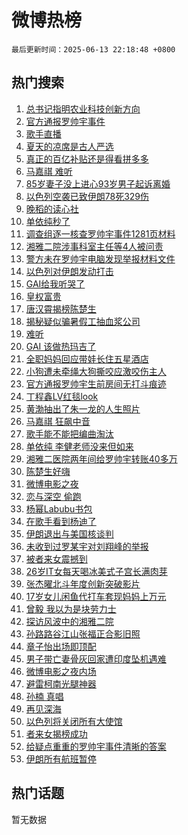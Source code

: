 # 微博热榜

`最后更新时间：2025-06-13 22:18:48 +0800`

## 热门搜索

1. [总书记指明农业科技创新方向](https://m.weibo.cn/search?containerid=100103type%3D1%26t%3D10%26q%3D%23%E6%80%BB%E4%B9%A6%E8%AE%B0%E6%8C%87%E6%98%8E%E5%86%9C%E4%B8%9A%E7%A7%91%E6%8A%80%E5%88%9B%E6%96%B0%E6%96%B9%E5%90%91%23&stream_entry_id=51&isnewpage=1&extparam=seat%3D1%26c_type%3D51%26pos%3D0%26cate%3D10103%26q%3D%2523%25E6%2580%25BB%25E4%25B9%25A6%25E8%25AE%25B0%25E6%258C%2587%25E6%2598%258E%25E5%2586%259C%25E4%25B8%259A%25E7%25A7%2591%25E6%258A%2580%25E5%2588%259B%25E6%2596%25B0%25E6%2596%25B9%25E5%2590%2591%2523%26dgr%3D0%26filter_type%3Drealtimehot%26stream_entry_id%3D51%26display_time%3D1749824327%26pre_seqid%3D17498243274990106774456)
1. [官方通报罗帅宇事件](https://m.weibo.cn/search?containerid=100103type%3D1%26t%3D10%26q%3D%23%E5%AE%98%E6%96%B9%E9%80%9A%E6%8A%A5%E7%BD%97%E5%B8%85%E5%AE%87%E4%BA%8B%E4%BB%B6%23&stream_entry_id=31&isnewpage=1&extparam=seat%3D1%26flag%3D4%26cate%3D5001%26band_rank%3D1%26lcate%3D5001%26c_type%3D31%26pos%3D0%26q%3D%2523%25E5%25AE%2598%25E6%2596%25B9%25E9%2580%259A%25E6%258A%25A5%25E7%25BD%2597%25E5%25B8%2585%25E5%25AE%2587%25E4%25BA%258B%25E4%25BB%25B6%2523%26stream_entry_id%3D31%26dgr%3D0%26filter_type%3Drealtimehot%26realpos%3D1%26display_time%3D1749824327%26pre_seqid%3D17498243274990106774456)
1. [歌手直播](https://m.weibo.cn/search?containerid=100103type%3D1%26t%3D10%26q%3D%E6%AD%8C%E6%89%8B%E7%9B%B4%E6%92%AD&stream_entry_id=31&isnewpage=1&extparam=seat%3D1%26flag%3D2%26cate%3D5001%26band_rank%3D2%26lcate%3D5001%26c_type%3D31%26pos%3D1%26q%3D%25E6%25AD%258C%25E6%2589%258B%25E7%259B%25B4%25E6%2592%25AD%26stream_entry_id%3D31%26dgr%3D0%26filter_type%3Drealtimehot%26realpos%3D2%26display_time%3D1749824327%26pre_seqid%3D17498243274990106774456)
1. [夏天的凉席是古人严选](https://m.weibo.cn/search?containerid=100103type%3D1%26t%3D10%26q%3D%23%E5%A4%8F%E5%A4%A9%E7%9A%84%E5%87%89%E5%B8%AD%E6%98%AF%E5%8F%A4%E4%BA%BA%E4%B8%A5%E9%80%89%23&stream_entry_id=31&isnewpage=1&extparam=seat%3D1%26flag%3D0%26cate%3D5001%26band_rank%3D3%26lcate%3D5001%26c_type%3D31%26pos%3D2%26q%3D%2523%25E5%25A4%258F%25E5%25A4%25A9%25E7%259A%2584%25E5%2587%2589%25E5%25B8%25AD%25E6%2598%25AF%25E5%258F%25A4%25E4%25BA%25BA%25E4%25B8%25A5%25E9%2580%2589%2523%26stream_entry_id%3D31%26dgr%3D0%26filter_type%3Drealtimehot%26realpos%3D3%26display_time%3D1749824327%26pre_seqid%3D17498243274990106774456)
1. [真正的百亿补贴还是得看拼多多](https://m.weibo.cn/search?containerid=100103type%3D1%26t%3D10%26q%3D%23%E7%9C%9F%E6%AD%A3%E7%9A%84%E7%99%BE%E4%BA%BF%E8%A1%A5%E8%B4%B4%E8%BF%98%E6%98%AF%E5%BE%97%E7%9C%8B%E6%8B%BC%E5%A4%9A%E5%A4%9A%23&stream_entry_id=31&isnewpage=1&extparam=seat%3D1%26c_type%3D31%26cate%3D5001%26band_rank%3D4%26stream_entry_id%3D31%26is_ad_pos%3D1%26lcate%3D5001%26pos%3D3%26q%3D%2523%25E7%259C%259F%25E6%25AD%25A3%25E7%259A%2584%25E7%2599%25BE%25E4%25BA%25BF%25E8%25A1%25A5%25E8%25B4%25B4%25E8%25BF%2598%25E6%2598%25AF%25E5%25BE%2597%25E7%259C%258B%25E6%258B%25BC%25E5%25A4%259A%25E5%25A4%259A%2523%26filter_type%3Drealtimehot%26dgr%3D0%26adid%3D289689%26topic_ad%3D1%26display_time%3D1749824327%26pre_seqid%3D17498243274990106774456)
1. [马嘉祺 难听](https://m.weibo.cn/search?containerid=100103type%3D1%26t%3D10%26q%3D%E9%A9%AC%E5%98%89%E7%A5%BA+%E9%9A%BE%E5%90%AC&stream_entry_id=31&isnewpage=1&extparam=seat%3D1%26flag%3D1%26cate%3D5001%26band_rank%3D4%26lcate%3D5001%26c_type%3D31%26pos%3D4%26q%3D%25E9%25A9%25AC%25E5%2598%2589%25E7%25A5%25BA%2520%25E9%259A%25BE%25E5%2590%25AC%26stream_entry_id%3D31%26dgr%3D0%26filter_type%3Drealtimehot%26realpos%3D4%26display_time%3D1749824327%26pre_seqid%3D17498243274990106774456)
1. [85岁妻子没上进心93岁男子起诉离婚](https://m.weibo.cn/search?containerid=100103type%3D1%26t%3D10%26q%3D%2385%E5%B2%81%E5%A6%BB%E5%AD%90%E6%B2%A1%E4%B8%8A%E8%BF%9B%E5%BF%8393%E5%B2%81%E7%94%B7%E5%AD%90%E8%B5%B7%E8%AF%89%E7%A6%BB%E5%A9%9A%23&stream_entry_id=31&isnewpage=1&extparam=seat%3D1%26flag%3D1%26cate%3D5001%26band_rank%3D5%26lcate%3D5001%26c_type%3D31%26pos%3D5%26q%3D%252385%25E5%25B2%2581%25E5%25A6%25BB%25E5%25AD%2590%25E6%25B2%25A1%25E4%25B8%258A%25E8%25BF%259B%25E5%25BF%258393%25E5%25B2%2581%25E7%2594%25B7%25E5%25AD%2590%25E8%25B5%25B7%25E8%25AF%2589%25E7%25A6%25BB%25E5%25A9%259A%2523%26stream_entry_id%3D31%26dgr%3D0%26filter_type%3Drealtimehot%26realpos%3D5%26display_time%3D1749824327%26pre_seqid%3D17498243274990106774456)
1. [以色列空袭已致伊朗78死329伤](https://m.weibo.cn/search?containerid=100103type%3D1%26t%3D10%26q%3D%23%E4%BB%A5%E8%89%B2%E5%88%97%E7%A9%BA%E8%A2%AD%E5%B7%B2%E8%87%B4%E4%BC%8A%E6%9C%9778%E6%AD%BB329%E4%BC%A4%23&stream_entry_id=31&isnewpage=1&extparam=seat%3D1%26flag%3D0%26cate%3D5001%26band_rank%3D6%26lcate%3D5001%26c_type%3D31%26pos%3D6%26q%3D%2523%25E4%25BB%25A5%25E8%2589%25B2%25E5%2588%2597%25E7%25A9%25BA%25E8%25A2%25AD%25E5%25B7%25B2%25E8%2587%25B4%25E4%25BC%258A%25E6%259C%259778%25E6%25AD%25BB329%25E4%25BC%25A4%2523%26stream_entry_id%3D31%26dgr%3D0%26filter_type%3Drealtimehot%26realpos%3D6%26display_time%3D1749824327%26pre_seqid%3D17498243274990106774456)
1. [晚稻的读心社](https://m.weibo.cn/search?containerid=100103type%3D1%26t%3D10%26q%3D%23%E6%99%9A%E7%A8%BB%E7%9A%84%E8%AF%BB%E5%BF%83%E7%A4%BE%23&stream_entry_id=31&isnewpage=1&extparam=seat%3D1%26c_type%3D31%26cate%3D5001%26band_rank%3D7%26lcate%3D5001%26is_ad_pos%3D1%26pos%3D7%26q%3D%2523%25E6%2599%259A%25E7%25A8%25BB%25E7%259A%2584%25E8%25AF%25BB%25E5%25BF%2583%25E7%25A4%25BE%2523%26adid%3D290020%26dgr%3D0%26filter_type%3Drealtimehot%26stream_entry_id%3D31%26display_time%3D1749824327%26pre_seqid%3D17498243274990106774456)
1. [单依纯秒了](https://m.weibo.cn/search?containerid=100103type%3D1%26t%3D10%26q%3D%23%E5%8D%95%E4%BE%9D%E7%BA%AF%E7%A7%92%E4%BA%86%23&stream_entry_id=31&isnewpage=1&extparam=seat%3D1%26flag%3D1%26cate%3D5001%26band_rank%3D7%26lcate%3D5001%26c_type%3D31%26pos%3D8%26q%3D%2523%25E5%258D%2595%25E4%25BE%259D%25E7%25BA%25AF%25E7%25A7%2592%25E4%25BA%2586%2523%26stream_entry_id%3D31%26dgr%3D0%26filter_type%3Drealtimehot%26realpos%3D7%26display_time%3D1749824327%26pre_seqid%3D17498243274990106774456)
1. [调查组逐一核查罗帅宇事件1281页材料](https://m.weibo.cn/search?containerid=100103type%3D1%26t%3D10%26q%3D%23%E8%B0%83%E6%9F%A5%E7%BB%84%E9%80%90%E4%B8%80%E6%A0%B8%E6%9F%A5%E7%BD%97%E5%B8%85%E5%AE%87%E4%BA%8B%E4%BB%B61281%E9%A1%B5%E6%9D%90%E6%96%99%23&stream_entry_id=31&isnewpage=1&extparam=seat%3D1%26flag%3D1%26cate%3D5001%26band_rank%3D8%26lcate%3D5001%26c_type%3D31%26pos%3D9%26q%3D%2523%25E8%25B0%2583%25E6%259F%25A5%25E7%25BB%2584%25E9%2580%2590%25E4%25B8%2580%25E6%25A0%25B8%25E6%259F%25A5%25E7%25BD%2597%25E5%25B8%2585%25E5%25AE%2587%25E4%25BA%258B%25E4%25BB%25B61281%25E9%25A1%25B5%25E6%259D%2590%25E6%2596%2599%2523%26stream_entry_id%3D31%26dgr%3D0%26filter_type%3Drealtimehot%26realpos%3D8%26display_time%3D1749824327%26pre_seqid%3D17498243274990106774456)
1. [湘雅二院涉事科室主任等4人被问责](https://m.weibo.cn/search?containerid=100103type%3D1%26t%3D10%26q%3D%23%E6%B9%98%E9%9B%85%E4%BA%8C%E9%99%A2%E6%B6%89%E4%BA%8B%E7%A7%91%E5%AE%A4%E4%B8%BB%E4%BB%BB%E7%AD%894%E4%BA%BA%E8%A2%AB%E9%97%AE%E8%B4%A3%23&stream_entry_id=31&isnewpage=1&extparam=seat%3D1%26flag%3D1%26cate%3D5001%26band_rank%3D9%26lcate%3D5001%26c_type%3D31%26pos%3D10%26q%3D%2523%25E6%25B9%2598%25E9%259B%2585%25E4%25BA%258C%25E9%2599%25A2%25E6%25B6%2589%25E4%25BA%258B%25E7%25A7%2591%25E5%25AE%25A4%25E4%25B8%25BB%25E4%25BB%25BB%25E7%25AD%25894%25E4%25BA%25BA%25E8%25A2%25AB%25E9%2597%25AE%25E8%25B4%25A3%2523%26stream_entry_id%3D31%26dgr%3D0%26filter_type%3Drealtimehot%26realpos%3D9%26display_time%3D1749824327%26pre_seqid%3D17498243274990106774456)
1. [警方未在罗帅宇电脑发现举报材料文件](https://m.weibo.cn/search?containerid=100103type%3D1%26t%3D10%26q%3D%23%E8%AD%A6%E6%96%B9%E6%9C%AA%E5%9C%A8%E7%BD%97%E5%B8%85%E5%AE%87%E7%94%B5%E8%84%91%E5%8F%91%E7%8E%B0%E4%B8%BE%E6%8A%A5%E6%9D%90%E6%96%99%E6%96%87%E4%BB%B6%23&stream_entry_id=31&isnewpage=1&extparam=seat%3D1%26flag%3D1%26cate%3D5001%26band_rank%3D10%26lcate%3D5001%26c_type%3D31%26pos%3D11%26q%3D%2523%25E8%25AD%25A6%25E6%2596%25B9%25E6%259C%25AA%25E5%259C%25A8%25E7%25BD%2597%25E5%25B8%2585%25E5%25AE%2587%25E7%2594%25B5%25E8%2584%2591%25E5%258F%2591%25E7%258E%25B0%25E4%25B8%25BE%25E6%258A%25A5%25E6%259D%2590%25E6%2596%2599%25E6%2596%2587%25E4%25BB%25B6%2523%26stream_entry_id%3D31%26dgr%3D0%26filter_type%3Drealtimehot%26realpos%3D10%26display_time%3D1749824327%26pre_seqid%3D17498243274990106774456)
1. [以色列对伊朗发动打击](https://m.weibo.cn/search?containerid=100103type%3D1%26t%3D10%26q%3D%23%E4%BB%A5%E8%89%B2%E5%88%97%E5%AF%B9%E4%BC%8A%E6%9C%97%E5%8F%91%E5%8A%A8%E6%89%93%E5%87%BB%23&stream_entry_id=31&isnewpage=1&extparam=seat%3D1%26flag%3D0%26cate%3D5001%26band_rank%3D11%26lcate%3D5001%26c_type%3D31%26pos%3D12%26q%3D%2523%25E4%25BB%25A5%25E8%2589%25B2%25E5%2588%2597%25E5%25AF%25B9%25E4%25BC%258A%25E6%259C%2597%25E5%258F%2591%25E5%258A%25A8%25E6%2589%2593%25E5%2587%25BB%2523%26stream_entry_id%3D31%26dgr%3D0%26filter_type%3Drealtimehot%26realpos%3D11%26display_time%3D1749824327%26pre_seqid%3D17498243274990106774456)
1. [GAI给我听哭了](https://m.weibo.cn/search?containerid=100103type%3D1%26t%3D10%26q%3DGAI%E7%BB%99%E6%88%91%E5%90%AC%E5%93%AD%E4%BA%86&stream_entry_id=31&isnewpage=1&extparam=seat%3D1%26flag%3D1%26cate%3D5001%26band_rank%3D12%26lcate%3D5001%26c_type%3D31%26pos%3D13%26q%3DGAI%25E7%25BB%2599%25E6%2588%2591%25E5%2590%25AC%25E5%2593%25AD%25E4%25BA%2586%26stream_entry_id%3D31%26dgr%3D0%26filter_type%3Drealtimehot%26realpos%3D12%26display_time%3D1749824327%26pre_seqid%3D17498243274990106774456)
1. [皇权富贵](https://m.weibo.cn/search?containerid=100103type%3D1%26t%3D10%26q%3D%E7%9A%87%E6%9D%83%E5%AF%8C%E8%B4%B5&stream_entry_id=31&isnewpage=1&extparam=seat%3D1%26flag%3D2%26cate%3D5001%26band_rank%3D13%26lcate%3D5001%26c_type%3D31%26pos%3D14%26q%3D%25E7%259A%2587%25E6%259D%2583%25E5%25AF%258C%25E8%25B4%25B5%26stream_entry_id%3D31%26dgr%3D0%26filter_type%3Drealtimehot%26realpos%3D13%26display_time%3D1749824327%26pre_seqid%3D17498243274990106774456)
1. [唐汉霄揭榜陈楚生](https://m.weibo.cn/search?containerid=100103type%3D1%26t%3D10%26q%3D%E5%94%90%E6%B1%89%E9%9C%84%E6%8F%AD%E6%A6%9C%E9%99%88%E6%A5%9A%E7%94%9F&stream_entry_id=31&isnewpage=1&extparam=seat%3D1%26flag%3D1%26cate%3D5001%26band_rank%3D14%26lcate%3D5001%26c_type%3D31%26pos%3D15%26q%3D%25E5%2594%2590%25E6%25B1%2589%25E9%259C%2584%25E6%258F%25AD%25E6%25A6%259C%25E9%2599%2588%25E6%25A5%259A%25E7%2594%259F%26stream_entry_id%3D31%26dgr%3D0%26filter_type%3Drealtimehot%26realpos%3D14%26display_time%3D1749824327%26pre_seqid%3D17498243274990106774456)
1. [揭秘疑似骗暑假工抽血浆公司](https://m.weibo.cn/search?containerid=100103type%3D1%26t%3D10%26q%3D%23%E6%8F%AD%E7%A7%98%E7%96%91%E4%BC%BC%E9%AA%97%E6%9A%91%E5%81%87%E5%B7%A5%E6%8A%BD%E8%A1%80%E6%B5%86%E5%85%AC%E5%8F%B8%23&stream_entry_id=31&isnewpage=1&extparam=seat%3D1%26flag%3D1%26cate%3D5001%26band_rank%3D15%26lcate%3D5001%26c_type%3D31%26pos%3D16%26q%3D%2523%25E6%258F%25AD%25E7%25A7%2598%25E7%2596%2591%25E4%25BC%25BC%25E9%25AA%2597%25E6%259A%2591%25E5%2581%2587%25E5%25B7%25A5%25E6%258A%25BD%25E8%25A1%2580%25E6%25B5%2586%25E5%2585%25AC%25E5%258F%25B8%2523%26stream_entry_id%3D31%26dgr%3D0%26filter_type%3Drealtimehot%26realpos%3D15%26display_time%3D1749824327%26pre_seqid%3D17498243274990106774456)
1. [难听](https://m.weibo.cn/search?containerid=100103type%3D1%26t%3D10%26q%3D%E9%9A%BE%E5%90%AC&stream_entry_id=31&isnewpage=1&extparam=seat%3D1%26flag%3D1%26cate%3D5001%26band_rank%3D16%26lcate%3D5001%26c_type%3D31%26pos%3D17%26q%3D%25E9%259A%25BE%25E5%2590%25AC%26stream_entry_id%3D31%26dgr%3D0%26filter_type%3Drealtimehot%26realpos%3D16%26display_time%3D1749824327%26pre_seqid%3D17498243274990106774456)
1. [GAI 该做热玛吉了](https://m.weibo.cn/search?containerid=100103type%3D1%26t%3D10%26q%3DGAI+%E8%AF%A5%E5%81%9A%E7%83%AD%E7%8E%9B%E5%90%89%E4%BA%86&stream_entry_id=31&isnewpage=1&extparam=seat%3D1%26flag%3D1%26cate%3D5001%26band_rank%3D17%26lcate%3D5001%26c_type%3D31%26pos%3D18%26q%3DGAI%2520%25E8%25AF%25A5%25E5%2581%259A%25E7%2583%25AD%25E7%258E%259B%25E5%2590%2589%25E4%25BA%2586%26stream_entry_id%3D31%26dgr%3D0%26filter_type%3Drealtimehot%26realpos%3D17%26display_time%3D1749824327%26pre_seqid%3D17498243274990106774456)
1. [全职妈妈回应带娃长住五星酒店](https://m.weibo.cn/search?containerid=100103type%3D1%26t%3D10%26q%3D%23%E5%85%A8%E8%81%8C%E5%A6%88%E5%A6%88%E5%9B%9E%E5%BA%94%E5%B8%A6%E5%A8%83%E9%95%BF%E4%BD%8F%E4%BA%94%E6%98%9F%E9%85%92%E5%BA%97%23&stream_entry_id=31&isnewpage=1&extparam=seat%3D1%26flag%3D1%26cate%3D5001%26band_rank%3D18%26lcate%3D5001%26c_type%3D31%26pos%3D19%26q%3D%2523%25E5%2585%25A8%25E8%2581%258C%25E5%25A6%2588%25E5%25A6%2588%25E5%259B%259E%25E5%25BA%2594%25E5%25B8%25A6%25E5%25A8%2583%25E9%2595%25BF%25E4%25BD%258F%25E4%25BA%2594%25E6%2598%259F%25E9%2585%2592%25E5%25BA%2597%2523%26stream_entry_id%3D31%26dgr%3D0%26filter_type%3Drealtimehot%26realpos%3D18%26display_time%3D1749824327%26pre_seqid%3D17498243274990106774456)
1. [小狗遭未牵绳大狗撕咬应激咬伤主人](https://m.weibo.cn/search?containerid=100103type%3D1%26t%3D10%26q%3D%23%E5%B0%8F%E7%8B%97%E9%81%AD%E6%9C%AA%E7%89%B5%E7%BB%B3%E5%A4%A7%E7%8B%97%E6%92%95%E5%92%AC%E5%BA%94%E6%BF%80%E5%92%AC%E4%BC%A4%E4%B8%BB%E4%BA%BA%23&stream_entry_id=31&isnewpage=1&extparam=seat%3D1%26flag%3D1%26cate%3D5001%26band_rank%3D19%26lcate%3D5001%26c_type%3D31%26pos%3D20%26q%3D%2523%25E5%25B0%258F%25E7%258B%2597%25E9%2581%25AD%25E6%259C%25AA%25E7%2589%25B5%25E7%25BB%25B3%25E5%25A4%25A7%25E7%258B%2597%25E6%2592%2595%25E5%2592%25AC%25E5%25BA%2594%25E6%25BF%2580%25E5%2592%25AC%25E4%25BC%25A4%25E4%25B8%25BB%25E4%25BA%25BA%2523%26stream_entry_id%3D31%26dgr%3D0%26filter_type%3Drealtimehot%26realpos%3D19%26display_time%3D1749824327%26pre_seqid%3D17498243274990106774456)
1. [官方通报罗帅宇生前房间无打斗痕迹](https://m.weibo.cn/search?containerid=100103type%3D1%26t%3D10%26q%3D%23%E5%AE%98%E6%96%B9%E9%80%9A%E6%8A%A5%E7%BD%97%E5%B8%85%E5%AE%87%E7%94%9F%E5%89%8D%E6%88%BF%E9%97%B4%E6%97%A0%E6%89%93%E6%96%97%E7%97%95%E8%BF%B9%23&stream_entry_id=31&isnewpage=1&extparam=seat%3D1%26flag%3D1%26cate%3D5001%26band_rank%3D20%26lcate%3D5001%26c_type%3D31%26pos%3D21%26q%3D%2523%25E5%25AE%2598%25E6%2596%25B9%25E9%2580%259A%25E6%258A%25A5%25E7%25BD%2597%25E5%25B8%2585%25E5%25AE%2587%25E7%2594%259F%25E5%2589%258D%25E6%2588%25BF%25E9%2597%25B4%25E6%2597%25A0%25E6%2589%2593%25E6%2596%2597%25E7%2597%2595%25E8%25BF%25B9%2523%26stream_entry_id%3D31%26dgr%3D0%26filter_type%3Drealtimehot%26realpos%3D20%26display_time%3D1749824327%26pre_seqid%3D17498243274990106774456)
1. [丁程鑫LV红毯look](https://m.weibo.cn/search?containerid=100103type%3D1%26t%3D10%26q%3D%23%E4%B8%81%E7%A8%8B%E9%91%ABLV%E7%BA%A2%E6%AF%AFlook%23&stream_entry_id=31&isnewpage=1&extparam=seat%3D1%26flag%3D1%26cate%3D5001%26band_rank%3D21%26lcate%3D5001%26c_type%3D31%26pos%3D22%26q%3D%2523%25E4%25B8%2581%25E7%25A8%258B%25E9%2591%25ABLV%25E7%25BA%25A2%25E6%25AF%25AFlook%2523%26stream_entry_id%3D31%26dgr%3D0%26filter_type%3Drealtimehot%26realpos%3D21%26display_time%3D1749824327%26pre_seqid%3D17498243274990106774456)
1. [黄渤抽出了朱一龙的人生照片](https://m.weibo.cn/search?containerid=100103type%3D1%26t%3D10%26q%3D%E9%BB%84%E6%B8%A4%E6%8A%BD%E5%87%BA%E4%BA%86%E6%9C%B1%E4%B8%80%E9%BE%99%E7%9A%84%E4%BA%BA%E7%94%9F%E7%85%A7%E7%89%87&stream_entry_id=31&isnewpage=1&extparam=seat%3D1%26flag%3D1%26cate%3D5001%26band_rank%3D22%26lcate%3D5001%26c_type%3D31%26pos%3D23%26q%3D%25E9%25BB%2584%25E6%25B8%25A4%25E6%258A%25BD%25E5%2587%25BA%25E4%25BA%2586%25E6%259C%25B1%25E4%25B8%2580%25E9%25BE%2599%25E7%259A%2584%25E4%25BA%25BA%25E7%2594%259F%25E7%2585%25A7%25E7%2589%2587%26stream_entry_id%3D31%26dgr%3D0%26filter_type%3Drealtimehot%26realpos%3D22%26display_time%3D1749824327%26pre_seqid%3D17498243274990106774456)
1. [马嘉祺 狂飙中音](https://m.weibo.cn/search?containerid=100103type%3D1%26t%3D10%26q%3D%E9%A9%AC%E5%98%89%E7%A5%BA+%E7%8B%82%E9%A3%99%E4%B8%AD%E9%9F%B3&stream_entry_id=31&isnewpage=1&extparam=seat%3D1%26flag%3D1%26cate%3D5001%26band_rank%3D23%26lcate%3D5001%26c_type%3D31%26pos%3D24%26q%3D%25E9%25A9%25AC%25E5%2598%2589%25E7%25A5%25BA%2520%25E7%258B%2582%25E9%25A3%2599%25E4%25B8%25AD%25E9%259F%25B3%26stream_entry_id%3D31%26dgr%3D0%26filter_type%3Drealtimehot%26realpos%3D23%26display_time%3D1749824327%26pre_seqid%3D17498243274990106774456)
1. [歌手能不能把编曲淘汰](https://m.weibo.cn/search?containerid=100103type%3D1%26t%3D10%26q%3D%E6%AD%8C%E6%89%8B%E8%83%BD%E4%B8%8D%E8%83%BD%E6%8A%8A%E7%BC%96%E6%9B%B2%E6%B7%98%E6%B1%B0&stream_entry_id=31&isnewpage=1&extparam=seat%3D1%26flag%3D1%26cate%3D5001%26band_rank%3D24%26lcate%3D5001%26c_type%3D31%26pos%3D25%26q%3D%25E6%25AD%258C%25E6%2589%258B%25E8%2583%25BD%25E4%25B8%258D%25E8%2583%25BD%25E6%258A%258A%25E7%25BC%2596%25E6%259B%25B2%25E6%25B7%2598%25E6%25B1%25B0%26stream_entry_id%3D31%26dgr%3D0%26filter_type%3Drealtimehot%26realpos%3D24%26display_time%3D1749824327%26pre_seqid%3D17498243274990106774456)
1. [单依纯 李健老师没来但如来](https://m.weibo.cn/search?containerid=100103type%3D1%26t%3D10%26q%3D%E5%8D%95%E4%BE%9D%E7%BA%AF+%E6%9D%8E%E5%81%A5%E8%80%81%E5%B8%88%E6%B2%A1%E6%9D%A5%E4%BD%86%E5%A6%82%E6%9D%A5&stream_entry_id=31&isnewpage=1&extparam=seat%3D1%26flag%3D1%26cate%3D5001%26band_rank%3D25%26lcate%3D5001%26c_type%3D31%26pos%3D26%26q%3D%25E5%258D%2595%25E4%25BE%259D%25E7%25BA%25AF%2520%25E6%259D%258E%25E5%2581%25A5%25E8%2580%2581%25E5%25B8%2588%25E6%25B2%25A1%25E6%259D%25A5%25E4%25BD%2586%25E5%25A6%2582%25E6%259D%25A5%26stream_entry_id%3D31%26dgr%3D0%26filter_type%3Drealtimehot%26realpos%3D25%26display_time%3D1749824327%26pre_seqid%3D17498243274990106774456)
1. [湘雅二医院两年间给罗帅宇转账40多万](https://m.weibo.cn/search?containerid=100103type%3D1%26t%3D10%26q%3D%23%E6%B9%98%E9%9B%85%E4%BA%8C%E5%8C%BB%E9%99%A2%E4%B8%A4%E5%B9%B4%E9%97%B4%E7%BB%99%E7%BD%97%E5%B8%85%E5%AE%87%E8%BD%AC%E8%B4%A640%E5%A4%9A%E4%B8%87%23&stream_entry_id=31&isnewpage=1&extparam=seat%3D1%26flag%3D0%26cate%3D5001%26band_rank%3D26%26lcate%3D5001%26c_type%3D31%26pos%3D27%26q%3D%2523%25E6%25B9%2598%25E9%259B%2585%25E4%25BA%258C%25E5%258C%25BB%25E9%2599%25A2%25E4%25B8%25A4%25E5%25B9%25B4%25E9%2597%25B4%25E7%25BB%2599%25E7%25BD%2597%25E5%25B8%2585%25E5%25AE%2587%25E8%25BD%25AC%25E8%25B4%25A640%25E5%25A4%259A%25E4%25B8%2587%2523%26stream_entry_id%3D31%26dgr%3D0%26filter_type%3Drealtimehot%26realpos%3D26%26display_time%3D1749824327%26pre_seqid%3D17498243274990106774456)
1. [陈楚生好嗨](https://m.weibo.cn/search?containerid=100103type%3D1%26t%3D10%26q%3D%E9%99%88%E6%A5%9A%E7%94%9F%E5%A5%BD%E5%97%A8&stream_entry_id=31&isnewpage=1&extparam=seat%3D1%26flag%3D1%26cate%3D5001%26band_rank%3D27%26lcate%3D5001%26c_type%3D31%26pos%3D28%26q%3D%25E9%2599%2588%25E6%25A5%259A%25E7%2594%259F%25E5%25A5%25BD%25E5%2597%25A8%26stream_entry_id%3D31%26dgr%3D0%26filter_type%3Drealtimehot%26realpos%3D27%26display_time%3D1749824327%26pre_seqid%3D17498243274990106774456)
1. [微博电影之夜](https://m.weibo.cn/search?containerid=100103type%3D1%26t%3D10%26q%3D%E5%BE%AE%E5%8D%9A%E7%94%B5%E5%BD%B1%E4%B9%8B%E5%A4%9C&stream_entry_id=31&isnewpage=1&extparam=seat%3D1%26flag%3D0%26cate%3D5001%26band_rank%3D28%26lcate%3D5001%26c_type%3D31%26pos%3D29%26q%3D%25E5%25BE%25AE%25E5%258D%259A%25E7%2594%25B5%25E5%25BD%25B1%25E4%25B9%258B%25E5%25A4%259C%26stream_entry_id%3D31%26dgr%3D0%26filter_type%3Drealtimehot%26realpos%3D28%26display_time%3D1749824327%26pre_seqid%3D17498243274990106774456)
1. [恋与深空 偷跑](https://m.weibo.cn/search?containerid=100103type%3D1%26t%3D10%26q%3D%E6%81%8B%E4%B8%8E%E6%B7%B1%E7%A9%BA+%E5%81%B7%E8%B7%91&stream_entry_id=31&isnewpage=1&extparam=seat%3D1%26flag%3D1%26cate%3D5001%26band_rank%3D29%26lcate%3D5001%26c_type%3D31%26pos%3D30%26q%3D%25E6%2581%258B%25E4%25B8%258E%25E6%25B7%25B1%25E7%25A9%25BA%2520%25E5%2581%25B7%25E8%25B7%2591%26stream_entry_id%3D31%26dgr%3D0%26filter_type%3Drealtimehot%26realpos%3D29%26display_time%3D1749824327%26pre_seqid%3D17498243274990106774456)
1. [杨幂Labubu书包](https://m.weibo.cn/search?containerid=100103type%3D1%26t%3D10%26q%3D%23%E6%9D%A8%E5%B9%82Labubu%E4%B9%A6%E5%8C%85%23&stream_entry_id=31&isnewpage=1&extparam=seat%3D1%26flag%3D0%26cate%3D5001%26band_rank%3D30%26lcate%3D5001%26c_type%3D31%26pos%3D31%26q%3D%2523%25E6%259D%25A8%25E5%25B9%2582Labubu%25E4%25B9%25A6%25E5%258C%2585%2523%26stream_entry_id%3D31%26dgr%3D0%26filter_type%3Drealtimehot%26realpos%3D30%26display_time%3D1749824327%26pre_seqid%3D17498243274990106774456)
1. [在歌手看到杨迪了](https://m.weibo.cn/search?containerid=100103type%3D1%26t%3D10%26q%3D%23%E5%9C%A8%E6%AD%8C%E6%89%8B%E7%9C%8B%E5%88%B0%E6%9D%A8%E8%BF%AA%E4%BA%86%23&stream_entry_id=31&isnewpage=1&extparam=seat%3D1%26flag%3D1%26cate%3D5001%26band_rank%3D31%26lcate%3D5001%26c_type%3D31%26pos%3D32%26q%3D%2523%25E5%259C%25A8%25E6%25AD%258C%25E6%2589%258B%25E7%259C%258B%25E5%2588%25B0%25E6%259D%25A8%25E8%25BF%25AA%25E4%25BA%2586%2523%26stream_entry_id%3D31%26dgr%3D0%26filter_type%3Drealtimehot%26realpos%3D31%26display_time%3D1749824327%26pre_seqid%3D17498243274990106774456)
1. [伊朗退出与美国核谈判](https://m.weibo.cn/search?containerid=100103type%3D1%26t%3D10%26q%3D%23%E4%BC%8A%E6%9C%97%E9%80%80%E5%87%BA%E4%B8%8E%E7%BE%8E%E5%9B%BD%E6%A0%B8%E8%B0%88%E5%88%A4%23&stream_entry_id=31&isnewpage=1&extparam=seat%3D1%26flag%3D0%26cate%3D5001%26band_rank%3D32%26lcate%3D5001%26c_type%3D31%26pos%3D33%26q%3D%2523%25E4%25BC%258A%25E6%259C%2597%25E9%2580%2580%25E5%2587%25BA%25E4%25B8%258E%25E7%25BE%258E%25E5%259B%25BD%25E6%25A0%25B8%25E8%25B0%2588%25E5%2588%25A4%2523%26stream_entry_id%3D31%26dgr%3D0%26filter_type%3Drealtimehot%26realpos%3D32%26display_time%3D1749824327%26pre_seqid%3D17498243274990106774456)
1. [未收到过罗某宇对刘翔峰的举报](https://m.weibo.cn/search?containerid=100103type%3D1%26t%3D10%26q%3D%23%E6%9C%AA%E6%94%B6%E5%88%B0%E8%BF%87%E7%BD%97%E6%9F%90%E5%AE%87%E5%AF%B9%E5%88%98%E7%BF%94%E5%B3%B0%E7%9A%84%E4%B8%BE%E6%8A%A5%23&stream_entry_id=31&isnewpage=1&extparam=seat%3D1%26flag%3D1%26cate%3D5001%26band_rank%3D33%26lcate%3D5001%26c_type%3D31%26pos%3D34%26q%3D%2523%25E6%259C%25AA%25E6%2594%25B6%25E5%2588%25B0%25E8%25BF%2587%25E7%25BD%2597%25E6%259F%2590%25E5%25AE%2587%25E5%25AF%25B9%25E5%2588%2598%25E7%25BF%2594%25E5%25B3%25B0%25E7%259A%2584%25E4%25B8%25BE%25E6%258A%25A5%2523%26stream_entry_id%3D31%26dgr%3D0%26filter_type%3Drealtimehot%26realpos%3D33%26display_time%3D1749824327%26pre_seqid%3D17498243274990106774456)
1. [被者来女震撼到](https://m.weibo.cn/search?containerid=100103type%3D1%26t%3D10%26q%3D%E8%A2%AB%E8%80%85%E6%9D%A5%E5%A5%B3%E9%9C%87%E6%92%BC%E5%88%B0&stream_entry_id=31&isnewpage=1&extparam=seat%3D1%26flag%3D0%26cate%3D5001%26band_rank%3D34%26lcate%3D5001%26c_type%3D31%26pos%3D35%26q%3D%25E8%25A2%25AB%25E8%2580%2585%25E6%259D%25A5%25E5%25A5%25B3%25E9%259C%2587%25E6%2592%25BC%25E5%2588%25B0%26stream_entry_id%3D31%26dgr%3D0%26filter_type%3Drealtimehot%26realpos%3D34%26display_time%3D1749824327%26pre_seqid%3D17498243274990106774456)
1. [26岁IT女每天喝冰美式子宫长满肉芽](https://m.weibo.cn/search?containerid=100103type%3D1%26t%3D10%26q%3D%2326%E5%B2%81IT%E5%A5%B3%E6%AF%8F%E5%A4%A9%E5%96%9D%E5%86%B0%E7%BE%8E%E5%BC%8F%E5%AD%90%E5%AE%AB%E9%95%BF%E6%BB%A1%E8%82%89%E8%8A%BD%23&stream_entry_id=31&isnewpage=1&extparam=seat%3D1%26flag%3D1%26cate%3D5001%26band_rank%3D35%26lcate%3D5001%26c_type%3D31%26pos%3D36%26q%3D%252326%25E5%25B2%2581IT%25E5%25A5%25B3%25E6%25AF%258F%25E5%25A4%25A9%25E5%2596%259D%25E5%2586%25B0%25E7%25BE%258E%25E5%25BC%258F%25E5%25AD%2590%25E5%25AE%25AB%25E9%2595%25BF%25E6%25BB%25A1%25E8%2582%2589%25E8%258A%25BD%2523%26stream_entry_id%3D31%26dgr%3D0%26filter_type%3Drealtimehot%26realpos%3D35%26display_time%3D1749824327%26pre_seqid%3D17498243274990106774456)
1. [张杰曜北斗年度创新突破影片](https://m.weibo.cn/search?containerid=100103type%3D1%26t%3D10%26q%3D%23%E5%BC%A0%E6%9D%B0%E6%9B%9C%E5%8C%97%E6%96%97%E5%B9%B4%E5%BA%A6%E5%88%9B%E6%96%B0%E7%AA%81%E7%A0%B4%E5%BD%B1%E7%89%87%23&stream_entry_id=31&isnewpage=1&extparam=seat%3D1%26flag%3D1%26cate%3D5001%26band_rank%3D36%26lcate%3D5001%26c_type%3D31%26pos%3D37%26q%3D%2523%25E5%25BC%25A0%25E6%259D%25B0%25E6%259B%259C%25E5%258C%2597%25E6%2596%2597%25E5%25B9%25B4%25E5%25BA%25A6%25E5%2588%259B%25E6%2596%25B0%25E7%25AA%2581%25E7%25A0%25B4%25E5%25BD%25B1%25E7%2589%2587%2523%26stream_entry_id%3D31%26dgr%3D0%26filter_type%3Drealtimehot%26realpos%3D36%26display_time%3D1749824327%26pre_seqid%3D17498243274990106774456)
1. [17岁女儿闲鱼代打车套现妈妈上万元](https://m.weibo.cn/search?containerid=100103type%3D1%26t%3D10%26q%3D%2317%E5%B2%81%E5%A5%B3%E5%84%BF%E9%97%B2%E9%B1%BC%E4%BB%A3%E6%89%93%E8%BD%A6%E5%A5%97%E7%8E%B0%E5%A6%88%E5%A6%88%E4%B8%8A%E4%B8%87%E5%85%83%23&stream_entry_id=31&isnewpage=1&extparam=seat%3D1%26flag%3D0%26cate%3D5001%26band_rank%3D37%26lcate%3D5001%26c_type%3D31%26pos%3D38%26q%3D%252317%25E5%25B2%2581%25E5%25A5%25B3%25E5%2584%25BF%25E9%2597%25B2%25E9%25B1%25BC%25E4%25BB%25A3%25E6%2589%2593%25E8%25BD%25A6%25E5%25A5%2597%25E7%258E%25B0%25E5%25A6%2588%25E5%25A6%2588%25E4%25B8%258A%25E4%25B8%2587%25E5%2585%2583%2523%26stream_entry_id%3D31%26dgr%3D0%26filter_type%3Drealtimehot%26realpos%3D37%26display_time%3D1749824327%26pre_seqid%3D17498243274990106774456)
1. [曾毅 我以为是块劳力士](https://m.weibo.cn/search?containerid=100103type%3D1%26t%3D10%26q%3D%E6%9B%BE%E6%AF%85+%E6%88%91%E4%BB%A5%E4%B8%BA%E6%98%AF%E5%9D%97%E5%8A%B3%E5%8A%9B%E5%A3%AB&stream_entry_id=31&isnewpage=1&extparam=seat%3D1%26flag%3D0%26cate%3D5001%26band_rank%3D38%26lcate%3D5001%26c_type%3D31%26pos%3D39%26q%3D%25E6%259B%25BE%25E6%25AF%2585%2520%25E6%2588%2591%25E4%25BB%25A5%25E4%25B8%25BA%25E6%2598%25AF%25E5%259D%2597%25E5%258A%25B3%25E5%258A%259B%25E5%25A3%25AB%26stream_entry_id%3D31%26dgr%3D0%26filter_type%3Drealtimehot%26realpos%3D38%26display_time%3D1749824327%26pre_seqid%3D17498243274990106774456)
1. [探访风波中的湘雅二院](https://m.weibo.cn/search?containerid=100103type%3D1%26t%3D10%26q%3D%23%E6%8E%A2%E8%AE%BF%E9%A3%8E%E6%B3%A2%E4%B8%AD%E7%9A%84%E6%B9%98%E9%9B%85%E4%BA%8C%E9%99%A2%23&stream_entry_id=31&isnewpage=1&extparam=seat%3D1%26flag%3D1%26cate%3D5001%26band_rank%3D39%26lcate%3D5001%26c_type%3D31%26pos%3D40%26q%3D%2523%25E6%258E%25A2%25E8%25AE%25BF%25E9%25A3%258E%25E6%25B3%25A2%25E4%25B8%25AD%25E7%259A%2584%25E6%25B9%2598%25E9%259B%2585%25E4%25BA%258C%25E9%2599%25A2%2523%26stream_entry_id%3D31%26dgr%3D0%26filter_type%3Drealtimehot%26realpos%3D39%26display_time%3D1749824327%26pre_seqid%3D17498243274990106774456)
1. [孙路路谷江山张福正合影旧照](https://m.weibo.cn/search?containerid=100103type%3D1%26t%3D10%26q%3D%E5%AD%99%E8%B7%AF%E8%B7%AF%E8%B0%B7%E6%B1%9F%E5%B1%B1%E5%BC%A0%E7%A6%8F%E6%AD%A3%E5%90%88%E5%BD%B1%E6%97%A7%E7%85%A7&stream_entry_id=31&isnewpage=1&extparam=seat%3D1%26flag%3D1%26cate%3D5001%26band_rank%3D40%26lcate%3D5001%26c_type%3D31%26pos%3D41%26q%3D%25E5%25AD%2599%25E8%25B7%25AF%25E8%25B7%25AF%25E8%25B0%25B7%25E6%25B1%259F%25E5%25B1%25B1%25E5%25BC%25A0%25E7%25A6%258F%25E6%25AD%25A3%25E5%2590%2588%25E5%25BD%25B1%25E6%2597%25A7%25E7%2585%25A7%26stream_entry_id%3D31%26dgr%3D0%26filter_type%3Drealtimehot%26realpos%3D40%26display_time%3D1749824327%26pre_seqid%3D17498243274990106774456)
1. [章子怡出场即顶配](https://m.weibo.cn/search?containerid=100103type%3D1%26t%3D10%26q%3D%23%E7%AB%A0%E5%AD%90%E6%80%A1%E5%87%BA%E5%9C%BA%E5%8D%B3%E9%A1%B6%E9%85%8D%23&stream_entry_id=31&isnewpage=1&extparam=seat%3D1%26flag%3D1%26cate%3D5001%26band_rank%3D41%26lcate%3D5001%26c_type%3D31%26pos%3D42%26q%3D%2523%25E7%25AB%25A0%25E5%25AD%2590%25E6%2580%25A1%25E5%2587%25BA%25E5%259C%25BA%25E5%258D%25B3%25E9%25A1%25B6%25E9%2585%258D%2523%26stream_entry_id%3D31%26dgr%3D0%26filter_type%3Drealtimehot%26realpos%3D41%26display_time%3D1749824327%26pre_seqid%3D17498243274990106774456)
1. [男子带亡妻骨灰回家遭印度坠机遇难](https://m.weibo.cn/search?containerid=100103type%3D1%26t%3D10%26q%3D%23%E7%94%B7%E5%AD%90%E5%B8%A6%E4%BA%A1%E5%A6%BB%E9%AA%A8%E7%81%B0%E5%9B%9E%E5%AE%B6%E9%81%AD%E5%8D%B0%E5%BA%A6%E5%9D%A0%E6%9C%BA%E9%81%87%E9%9A%BE%23&stream_entry_id=31&isnewpage=1&extparam=seat%3D1%26flag%3D0%26cate%3D5001%26band_rank%3D42%26lcate%3D5001%26c_type%3D31%26pos%3D43%26q%3D%2523%25E7%2594%25B7%25E5%25AD%2590%25E5%25B8%25A6%25E4%25BA%25A1%25E5%25A6%25BB%25E9%25AA%25A8%25E7%2581%25B0%25E5%259B%259E%25E5%25AE%25B6%25E9%2581%25AD%25E5%258D%25B0%25E5%25BA%25A6%25E5%259D%25A0%25E6%259C%25BA%25E9%2581%2587%25E9%259A%25BE%2523%26stream_entry_id%3D31%26dgr%3D0%26filter_type%3Drealtimehot%26realpos%3D42%26display_time%3D1749824327%26pre_seqid%3D17498243274990106774456)
1. [微博电影之夜内场](https://m.weibo.cn/search?containerid=100103type%3D1%26t%3D10%26q%3D%E5%BE%AE%E5%8D%9A%E7%94%B5%E5%BD%B1%E4%B9%8B%E5%A4%9C%E5%86%85%E5%9C%BA&stream_entry_id=31&isnewpage=1&extparam=seat%3D1%26flag%3D0%26cate%3D5001%26band_rank%3D43%26lcate%3D5001%26c_type%3D31%26pos%3D44%26q%3D%25E5%25BE%25AE%25E5%258D%259A%25E7%2594%25B5%25E5%25BD%25B1%25E4%25B9%258B%25E5%25A4%259C%25E5%2586%2585%25E5%259C%25BA%26stream_entry_id%3D31%26dgr%3D0%26filter_type%3Drealtimehot%26realpos%3D43%26display_time%3D1749824327%26pre_seqid%3D17498243274990106774456)
1. [避雷柯南光腿神器](https://m.weibo.cn/search?containerid=100103type%3D1%26t%3D10%26q%3D%E9%81%BF%E9%9B%B7%E6%9F%AF%E5%8D%97%E5%85%89%E8%85%BF%E7%A5%9E%E5%99%A8&stream_entry_id=31&isnewpage=1&extparam=seat%3D1%26flag%3D1%26cate%3D5001%26band_rank%3D44%26lcate%3D5001%26c_type%3D31%26pos%3D45%26q%3D%25E9%2581%25BF%25E9%259B%25B7%25E6%259F%25AF%25E5%258D%2597%25E5%2585%2589%25E8%2585%25BF%25E7%25A5%259E%25E5%2599%25A8%26stream_entry_id%3D31%26dgr%3D0%26filter_type%3Drealtimehot%26realpos%3D44%26display_time%3D1749824327%26pre_seqid%3D17498243274990106774456)
1. [孙楠 真唱](https://m.weibo.cn/search?containerid=100103type%3D1%26t%3D10%26q%3D%E5%AD%99%E6%A5%A0+%E7%9C%9F%E5%94%B1&stream_entry_id=31&isnewpage=1&extparam=seat%3D1%26flag%3D1%26cate%3D5001%26band_rank%3D45%26lcate%3D5001%26c_type%3D31%26pos%3D46%26q%3D%25E5%25AD%2599%25E6%25A5%25A0%2520%25E7%259C%259F%25E5%2594%25B1%26stream_entry_id%3D31%26dgr%3D0%26filter_type%3Drealtimehot%26realpos%3D45%26display_time%3D1749824327%26pre_seqid%3D17498243274990106774456)
1. [再见深海](https://m.weibo.cn/search?containerid=100103type%3D1%26t%3D10%26q%3D%E5%86%8D%E8%A7%81%E6%B7%B1%E6%B5%B7&stream_entry_id=31&isnewpage=1&extparam=seat%3D1%26flag%3D1%26cate%3D5001%26band_rank%3D46%26lcate%3D5001%26c_type%3D31%26pos%3D47%26q%3D%25E5%2586%258D%25E8%25A7%2581%25E6%25B7%25B1%25E6%25B5%25B7%26stream_entry_id%3D31%26dgr%3D0%26filter_type%3Drealtimehot%26realpos%3D46%26display_time%3D1749824327%26pre_seqid%3D17498243274990106774456)
1. [以色列将关闭所有大使馆](https://m.weibo.cn/search?containerid=100103type%3D1%26t%3D10%26q%3D%23%E4%BB%A5%E8%89%B2%E5%88%97%E5%B0%86%E5%85%B3%E9%97%AD%E6%89%80%E6%9C%89%E5%A4%A7%E4%BD%BF%E9%A6%86%23&stream_entry_id=31&isnewpage=1&extparam=seat%3D1%26flag%3D0%26cate%3D5001%26band_rank%3D47%26lcate%3D5001%26c_type%3D31%26pos%3D48%26q%3D%2523%25E4%25BB%25A5%25E8%2589%25B2%25E5%2588%2597%25E5%25B0%2586%25E5%2585%25B3%25E9%2597%25AD%25E6%2589%2580%25E6%259C%2589%25E5%25A4%25A7%25E4%25BD%25BF%25E9%25A6%2586%2523%26stream_entry_id%3D31%26dgr%3D0%26filter_type%3Drealtimehot%26realpos%3D47%26display_time%3D1749824327%26pre_seqid%3D17498243274990106774456)
1. [者来女揭榜成功](https://m.weibo.cn/search?containerid=100103type%3D1%26t%3D10%26q%3D%23%E8%80%85%E6%9D%A5%E5%A5%B3%E6%8F%AD%E6%A6%9C%E6%88%90%E5%8A%9F%23&stream_entry_id=31&isnewpage=1&extparam=seat%3D1%26flag%3D1%26cate%3D5001%26band_rank%3D48%26lcate%3D5001%26c_type%3D31%26pos%3D49%26q%3D%2523%25E8%2580%2585%25E6%259D%25A5%25E5%25A5%25B3%25E6%258F%25AD%25E6%25A6%259C%25E6%2588%2590%25E5%258A%259F%2523%26stream_entry_id%3D31%26dgr%3D0%26filter_type%3Drealtimehot%26realpos%3D48%26display_time%3D1749824327%26pre_seqid%3D17498243274990106774456)
1. [给疑点重重的罗帅宇事件清晰的答案](https://m.weibo.cn/search?containerid=100103type%3D1%26t%3D10%26q%3D%23%E7%BB%99%E7%96%91%E7%82%B9%E9%87%8D%E9%87%8D%E7%9A%84%E7%BD%97%E5%B8%85%E5%AE%87%E4%BA%8B%E4%BB%B6%E6%B8%85%E6%99%B0%E7%9A%84%E7%AD%94%E6%A1%88%23&stream_entry_id=31&isnewpage=1&extparam=seat%3D1%26flag%3D1%26cate%3D5001%26band_rank%3D49%26lcate%3D5001%26c_type%3D31%26pos%3D50%26q%3D%2523%25E7%25BB%2599%25E7%2596%2591%25E7%2582%25B9%25E9%2587%258D%25E9%2587%258D%25E7%259A%2584%25E7%25BD%2597%25E5%25B8%2585%25E5%25AE%2587%25E4%25BA%258B%25E4%25BB%25B6%25E6%25B8%2585%25E6%2599%25B0%25E7%259A%2584%25E7%25AD%2594%25E6%25A1%2588%2523%26stream_entry_id%3D31%26dgr%3D0%26filter_type%3Drealtimehot%26realpos%3D49%26display_time%3D1749824327%26pre_seqid%3D17498243274990106774456)
1. [伊朗所有航班暂停](https://m.weibo.cn/search?containerid=100103type%3D1%26t%3D10%26q%3D%23%E4%BC%8A%E6%9C%97%E6%89%80%E6%9C%89%E8%88%AA%E7%8F%AD%E6%9A%82%E5%81%9C%23&stream_entry_id=31&isnewpage=1&extparam=seat%3D1%26flag%3D0%26cate%3D5001%26band_rank%3D50%26lcate%3D5001%26c_type%3D31%26pos%3D51%26q%3D%2523%25E4%25BC%258A%25E6%259C%2597%25E6%2589%2580%25E6%259C%2589%25E8%2588%25AA%25E7%258F%25AD%25E6%259A%2582%25E5%2581%259C%2523%26stream_entry_id%3D31%26dgr%3D0%26filter_type%3Drealtimehot%26realpos%3D50%26display_time%3D1749824327%26pre_seqid%3D17498243274990106774456)

## 热门话题

暂无数据
